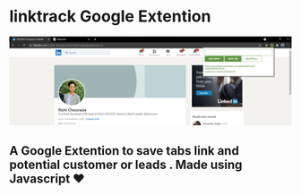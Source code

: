 # linktrack Google Extention 

![linktrack](https://github.com/rishichourasia/linktrack-google-extention/blob/master/images/Screenshot%20.png)

## A Google Extention to save tabs link and potential customer or leads . Made using Javascript ♥ 

